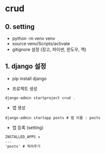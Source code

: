 # crud

## 0. setting
- python -m venv venv
- source venv/Scripts/activate
- gitignore 설정 (장고, 파이썬, 윈도우, 맥)

## 1. django 설정
- pip install django

- 프로젝트 생성
```shell
django-admin startproject crud .
```

- 앱 생성
```shell
django-admin startapp posts # 앱 이름 : posts
```

- 앱 등록 (setting)
```shell
INSTALLED_APPS = 
...
'posts' # 적어주기 
```